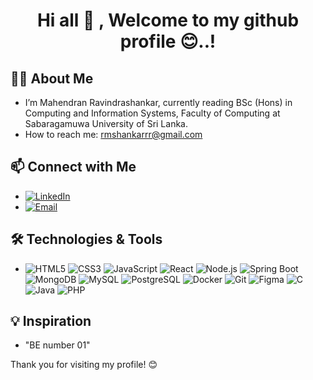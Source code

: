<h1> <center>Hi all 👋 , Welcome to my github profile 😊..! </center></h1>



## 👨‍💻 About Me

-  I’m Mahendran Ravindrashankar, currently reading BSc (Hons) in Computing and Information Systems, Faculty of Computing at Sabaragamuwa University of Sri Lanka.
-  How to reach me: rmshankarrr@gmail.com
   
##   📫 Connect with Me

- [![LinkedIn](https://img.shields.io/badge/-LinkedIn-0077B5?style=flat&logo=Linkedin&logoColor=white)](https://www.linkedin.com/in/shankar-rm)
- [![Email](https://img.shields.io/badge/-Email-D14836?style=flat&logo=Gmail&logoColor=white)](mailto:rmshankarrr@gmail.com)


## 🛠️ Technologies & Tools


- ![HTML5](https://img.shields.io/badge/-HTML5-333333?style=flat&logo=html5)
  ![CSS3](https://img.shields.io/badge/-CSS3-333333?style=flat&logo=css3)
  ![JavaScript](https://img.shields.io/badge/-JavaScript-333333?style=flat&logo=javascript)
  ![React](https://img.shields.io/badge/-React-333333?style=flat&logo=react)
  ![Node.js](https://img.shields.io/badge/-Node.js-333333?style=flat&logo=node.js)
  ![Spring Boot](https://img.shields.io/badge/-Spring%20Boot-333333?style=flat&logo=spring-boot)
  ![MongoDB](https://img.shields.io/badge/-MongoDB-333333?style=flat&logo=mongodb)
  ![MySQL](https://img.shields.io/badge/-MySQL-333333?style=flat&logo=mysql)
  ![PostgreSQL](https://img.shields.io/badge/-PostgreSQL-333333?style=flat&logo=postgresql)
  ![Docker](https://img.shields.io/badge/-Docker-333333?style=flat&logo=docker)
  ![Git](https://img.shields.io/badge/-Git-333333?style=flat&logo=git)
  ![Figma](https://img.shields.io/badge/-Figma-333333?style=flat&logo=figma)
  ![C](https://img.shields.io/badge/-C-333333?style=flat&logo=c)
  ![Java](https://img.shields.io/badge/-Java-333333?style=flat&logo=java)
  ![PHP](https://img.shields.io/badge/-PHP-333333?style=flat&logo=php)


## 💡 Inspiration

- "BE number 01"

Thank you for visiting my profile! 😊
